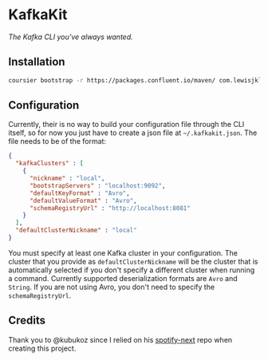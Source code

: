 # KafkaKit
*The Kafka CLI you've always wanted.*

## Installation

```bash
coursier bootstrap -r https://packages.confluent.io/maven/ com.lewisjkl:kafkakit_2.13:0.0.5 -o kafkakit
```

## Configuration

Currently, their is no way to build your configuration file through the CLI itself, so for now you just have to create a json file at `~/.kafkakit.json`. The file needs to be of the format:

```json
{
  "kafkaClusters" : [
    {
      "nickname" : "local",
      "bootstrapServers" : "localhost:9092",
      "defaultKeyFormat" : "Avro",
      "defaultValueFormat" : "Avro",
      "schemaRegistryUrl" : "http://localhost:8081"
    }
  ],
  "defaultClusterNickname" : "local"
}
```

You must specify at least one Kafka cluster in your configuration. The cluster that you provide as `defaultClusterNickname` will be the cluster that is automatically selected if you don't specify a different cluster when running a command. Currently supported deserialization formats are `Avro` and `String`. If you are not using Avro, you don't need to specify the `schemaRegistryUrl`.

## Credits

Thank you to @kubukoz since I relied on his [spotify-next](https://github.com/kubukoz/spotify-next) repo when creating this project.
